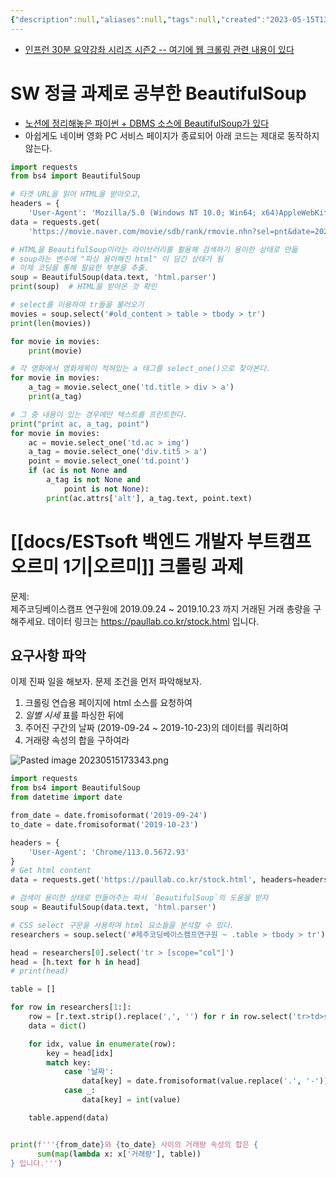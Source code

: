 ```yaml
---
{"description":null,"aliases":null,"tags":null,"created":"2023-05-15T13:27:26","updated":"2024-03-13T15:50:29","title":"0014.5 Web Crawling with Beautiful Soup & requests","dg-publish":true,"permalink":"/docs/0014.5 Web Crawling with Beautiful Soup & requests/","dgPassFrontmatter":true}
---
```


- [인프런 30분 요약강좌 시리즈 시즌2 -- 여기에 웹 크롤링 관련 내용이 있다](https://inf.run/sxmp)

# SW 정글 과제로 공부한 BeautifulSoup

- [노션에 정리해놓은 파이썬 + DBMS 소스에 BeautifulSoup가 있다](https://choiwheatley.notion.site/Ch3-DBMS-Python-mongoDB-8e1e9c269abb4cabbab7006f69c61146) 
- 아쉽게도 네이버 영화 PC 서비스 페이지가 종료되어 아래 코드는 제대로 동작하지 않는다.

```python
import requests
from bs4 import BeautifulSoup

# 타겟 URL을 읽어 HTML을 받아오고,
headers = {
    'User-Agent': 'Mozilla/5.0 (Windows NT 10.0; Win64; x64)AppleWebKit/537.36 (KHTML, like Gecko) Chrome/73.0.3683.86 Safari/537.36'}
data = requests.get(
    'https://movie.naver.com/movie/sdb/rank/rmovie.nhn?sel=pnt&date=20200303', headers=headers)

# HTML을 BeautifulSoup이라는 라이브러리를 활용해 검색하기 용이한 상태로 만듦
# soup라는 변수에 "파싱 용이해진 html" 이 담긴 상태가 됨
# 이제 코딩을 통해 필요한 부분을 추출.
soup = BeautifulSoup(data.text, 'html.parser')
print(soup)  # HTML을 받아온 것 확인

# select를 이용하여 tr들을 불러오기
movies = soup.select('#old_content > table > tbody > tr')
print(len(movies))

for movie in movies:
    print(movie)

# 각 영화에서 영화제목이 적혀있는 a 태그를 select_one()으로 찾아본다.
for movie in movies:
    a_tag = movie.select_one('td.title > div > a')
    print(a_tag)

# 그 중 내용이 있는 경우에만 텍스트를 프린트한다.
print("print ac, a_tag, point")
for movie in movies:
    ac = movie.select_one('td.ac > img')
    a_tag = movie.select_one('div.tit5 > a')
    point = movie.select_one('td.point')
    if (ac is not None and
        a_tag is not None and
            point is not None):
        print(ac.attrs['alt'], a_tag.text, point.text)
```

# [[docs/ESTsoft 백엔드 개발자 부트캠프 오르미 1기\|오르미]] 크롤링 과제

문제:  
	제주코딩베이스캠프 연구원에 2019.09.24 ~ 2019.10.23 까지 거래된 거래 총량을 구해주세요. 데이터 링크는 <https://paullab.co.kr/stock.html> 입니다.

## 요구사항 파악

이제 진짜 일을 해보자. 문제 조건을 먼저 파악해보자.

1. 크롤링 연습용 페이지에 html 소스를 요청하여 
2. *일별 시세* 표를 파싱한 뒤에
3. 주어진 구간의 날짜 (2019-09-24 ~ 2019-10-23)의 데이터를 쿼리하여
4. 거래량 속성의 합을 구하여라

![Pasted image 20230515173343.png](/img/user/docs/assets/Pasted%20image%2020230515173343.png)

```python
import requests
from bs4 import BeautifulSoup
from datetime import date

from_date = date.fromisoformat('2019-09-24')
to_date = date.fromisoformat('2019-10-23')

headers = {
    'User-Agent': 'Chrome/113.0.5672.93'
}
# Get html content
data = requests.get('https://paullab.co.kr/stock.html', headers=headers)

# 검색이 용이한 상태로 만들어주는 파서 `BeautifulSoup`의 도움을 받자
soup = BeautifulSoup(data.text, 'html.parser')

# CSS select 구문을 사용하여 html 요소들을 분석할 수 있다.
researchers = soup.select('#제주코딩베이스캠프연구원 ~ .table > tbody > tr')

head = researchers[0].select('tr > [scope="col"]')
head = [h.text for h in head]
# print(head)

table = []

for row in researchers[1:]:
    row = [r.text.strip().replace(',', '') for r in row.select('tr>td>span')]
    data = dict()

    for idx, value in enumerate(row):
        key = head[idx]
        match key:
            case '날짜':
                data[key] = date.fromisoformat(value.replace('.', '-'))
            case _:
                data[key] = int(value)

    table.append(data)


print(f'''{from_date}와 {to_date} 사이의 거래량 속성의 합은 {
      sum(map(lambda x: x['거래량'], table))
} 입니다.''')

```
